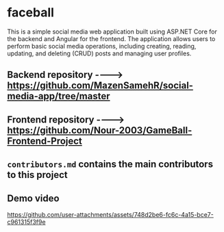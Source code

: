 # faceball
This is a simple social media web application built using ASP.NET Core for the backend and Angular for the frontend. The application allows users to perform basic social media operations, including creating, reading, updating, and deleting (CRUD) posts and managing user profiles.

## Backend repository  ----> https://github.com/MazenSamehR/social-media-app/tree/master
## Frontend repository ----> https://github.com/Nour-2003/GameBall-Frontend-Project

## `contributors.md` contains the main contributors to this project

## Demo video

https://github.com/user-attachments/assets/748d2be6-fc6c-4a15-bce7-c961315f3f9e

